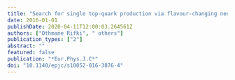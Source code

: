 ```yaml
---
title: "Search for single top-quark production via flavour-changing neutral currents at 8 TeV with the ATLAS detector"
date: 2016-01-01
publishDate: 2020-04-11T12:00:03.264561Z
authors: ["Othmane Rifki", " others"]
publication_types: ["2"]
abstract: ""
featured: false
publication: "*Eur.Phys.J.C*"
doi: "10.1140/epjc/s10052-016-3876-4"
---
```


